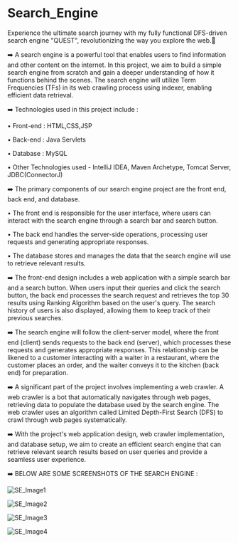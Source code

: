 # Search_Engine
 Experience the ultimate search journey with my fully functional DFS-driven search engine "QUEST", revolutionizing the way you explore the web.🚀

➡️ A search engine is a powerful tool that enables users to find information and other content on the internet. In this project, we aim to build a simple search engine from scratch and gain a deeper understanding of how it functions behind the scenes. The search engine will utilize Term Frequencies (TFs) in its web crawling process using indexer, enabling efficient data retrieval.

➡️ Technologies used in this project include :

  • Front-end : HTML,CSS,JSP

  • Back-end : Java Servlets

  • Database : MySQL

  • Other Technologies used - IntelliJ IDEA, Maven Archetype, Tomcat Server, JDBC(ConnectorJ)

➡️ The primary components of our search engine project are the front end, back end, and database. 

  • The front end is responsible for the user interface, where users can interact with the search engine through a search bar and search button.

  • The back end handles the server-side operations, processing user requests and generating appropriate responses.

  • The database stores and manages the data that the search engine will use to retrieve relevant results.

➡️ The front-end design includes a web application with a simple search bar and a search button. When users input their queries and click the search button, the back end processes the search request and retrieves the top 30 results using Ranking Algorithm based on the user's query. The search history of users is also displayed, allowing them to keep track of their previous searches.

➡️ The search engine will follow the client-server model, where the front end (client) sends requests to the back end (server), which processes these requests and generates appropriate responses. This relationship can be likened to a customer interacting with a waiter in a restaurant, where the customer places an order, and the waiter conveys it to the kitchen (back end) for preparation.

➡️ A significant part of the project involves implementing a web crawler. A web crawler is a bot that automatically navigates through web pages, retrieving data to populate the database used by the search engine. The web crawler uses an algorithm called Limited Depth-First Search (DFS) to crawl through web pages systematically.

➡️ With the project's web application design, web crawler implementation, and database setup, we aim to create an efficient search engine that can retrieve relevant search results based on user queries and provide a seamless user experience.

➡️ BELOW ARE SOME SCREENSHOTS OF THE SEARCH ENGINE :

![SE_Image1](https://github.com/joydeepsarkar99/Search_Engine/assets/138491246/82f0c9a0-d585-4d89-822c-1d8b41b3fabc)

![SE_Image2](https://github.com/joydeepsarkar99/Search_Engine/assets/138491246/edd5abeb-6615-4653-863b-4db2b7f3d03b)

![SE_Image3](https://github.com/joydeepsarkar99/Search_Engine/assets/138491246/cb0262fe-bd1f-47fb-bc8a-0d0cfa705886)

![SE_Image4](https://github.com/joydeepsarkar99/Search_Engine/assets/138491246/ba2f177c-1097-4b91-8a6e-b9159e670d70)



